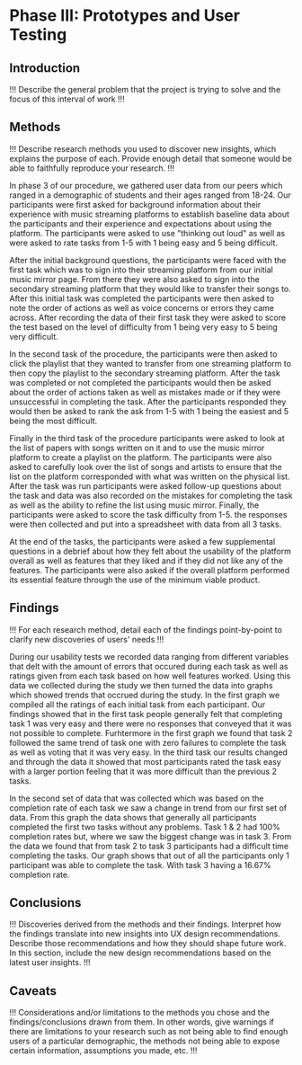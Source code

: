 # Phase III: Prototypes and User Testing

## Introduction

!!! Describe the general problem that the project is trying to solve and the focus of this interval of work !!!

## Methods

!!! Describe research methods you used to discover new insights, which explains the purpose of each. Provide enough detail that someone would be able to faithfully reproduce your research. !!!

In phase 3 of our procedure, we gathered user data from our peers which ranged in a demographic of students and their ages ranged from 18-24. Our participants were first asked for background information about their experience with music streaming platforms to establish baseline data about the participants and their experience and expectations about using the platform. The participants were asked to use "thinking out loud" as well as were asked to rate tasks from 1-5 with 1 being easy and 5 being difficult. 

After the initial background questions, the participants were faced with the first task which was to sign into their streaming platform from our initial music mirror page. From there they were also asked to sign into the secondary streaming platform that they would like to transfer their songs to. After this initial task was completed the participants were then asked to note the order of actions as well as voice concerns or errors they came across. After recording the data of their first task they were asked to score the test based on the level of difficulty from 1 being very easy to 5 being very difficult. 

In the second task of the procedure, the participants were then asked to click the playlist that they wanted to transfer from one streaming platform to then copy the playlist to the secondary streaming platform. After the task was completed or not completed the participants would then be asked about the order of actions taken as well as mistakes made or if they were unsuccessful in completing the task. After the participants responded they would then be asked to rank the ask from 1-5 with 1 being the easiest and 5 being the most difficult. 

Finally in the third task of the procedure participants were asked to look at the list of papers with songs written on it and to use the music mirror platform to create a playlist on the platform. The participants were also asked to carefully look over the list of songs and artists to ensure that the list on the platform corresponded with what was written on the physical list. After the task was run participants were asked follow-up questions about the task and data was also recorded on the mistakes for completing the task as well as the ability to refine the list using music mirror. Finally, the participants were asked to score the task difficulty from 1-5. the responses were then collected and put into a spreadsheet with data from all 3 tasks.

At the end of the tasks, the participants were asked a few supplemental questions in a debrief about how they felt about the usability of the platform overall as well as features that they liked and if they did not like any of the features. The participants were also asked if the overall platform performed its essential feature through the use of the minimum viable product. 

## Findings

!!! For each research method, detail each of the findings point-by-point to clarify new discoveries of users' needs !!!

During our usability tests we recorded data ranging from different variables that delt with the amount of errors that occured during each task as well as ratings given from each task based on how well features worked. Using this data we collected during the study we then turned the data into graphs which showed trends that occrued during the study. In the first graph we compiled all the ratings of each initial task from each participant. Our findings showed that in the first task people generally felt that completing task 1 was very easy and there were no responses that conveyed that it was not possible to complete. Furhtermore in the first graph we found that task 2 followed the same trend of task one with zero failures to complete the task as well as voting that it was very easy. In the third task our results changed and through the data it showed that most participants rated the task easy with a larger portion feeling that it was more difficult than the previous 2 tasks.


In the second set of data that was collected which was based on the completion rate of each task we saw a change in trend from our first set of data. From this graph the data shows that generally all participants completed the first two tasks without any problems. Task 1 & 2 had 100% completion rates but, where we saw the biggest change was in task 3. From the data we found that from task 2 to task 3 participants had a difficult time completing the tasks. Our graph shows that out of all the participants only 1 participant was able to complete the task. With task 3 having a 16.67% completion rate. 



## Conclusions

!!! Discoveries derived from the methods and their findings. Interpret how the findings translate into new insights into UX design recommendations. Describe those recommendations and how they should shape future work. In this section, include the new design recommendations based on the latest user insights. !!!

## Caveats

!!! Considerations and/or limitations to the methods you chose and the findings/conclusions drawn from them. In other words, give warnings if there are limitations to your research such as not being able to find enough users of a particular demographic, the methods not being able to expose certain information, assumptions you made, etc. !!!
